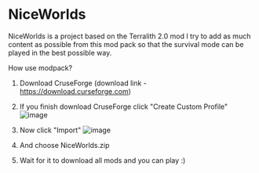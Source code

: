 # NiceWorlds

NiceWorlds is a project based on the Terralith 2.0 mod
I try to add as much content as possible from this mod pack so that the survival mode can be played in the best possible way.


How use modpack?

1. Download CruseForge  (download link - https://download.curseforge.com)
2. If you finish download CruseForge click "Create Custom Profile"
![image](https://user-images.githubusercontent.com/91313779/145373512-feaec68b-6494-45bb-953a-4193b8893147.png)

3. Now click "Import"
![image](https://user-images.githubusercontent.com/91313779/145373698-979e2f2b-8660-4c89-926a-ac9b32b3a626.png)

4. And choose NiceWorlds.zip
5. Wait for it to download all mods and you can play :)
